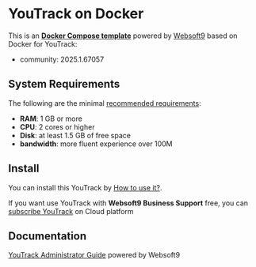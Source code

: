 # YouTrack on Docker  

This is an **[Docker Compose template](https://github.com/Websoft9/docker-library)** powered by [Websoft9](https://www.websoft9.com) based on Docker for YouTrack:


 - community:  2025.1.67057


## System Requirements

The following are the minimal [recommended requirements](https://www.jetbrains.com/help/youtrack/server/youtrack-supported-environments.html#hardware-requirements):

* **RAM**: 1 GB or more
* **CPU**: 2 cores or higher
* **Disk**: at least 1.5 GB of free space
* **bandwidth**: more fluent experience over 100M  

## Install

You can install this YouTrack by [How to use it?](https://github.com/Websoft9/docker-library#how-to-use-it).   

If you want use YouTrack with **Websoft9 Business Support** free, you can [subscribe YouTrack](https://www.websoft9.com/apps) on Cloud platform

## Documentation

[YouTrack Administrator Guide](https://support.websoft9.com/docs/youtrack) powered by Websoft9